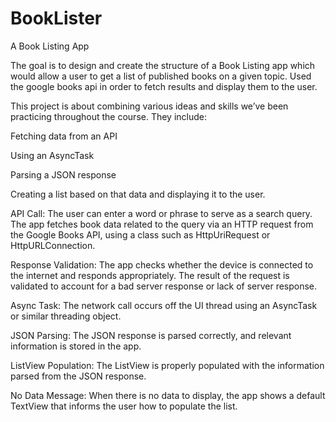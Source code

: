 # BookLister
A Book Listing App

The goal is to design and create the structure of a Book Listing app which would allow a user to get a list of published books on a 
given topic. Used the google books api in order to fetch results and display them to the user.

This project is about combining various ideas and skills we’ve been practicing throughout the course. They include:

Fetching data from an API

Using an AsyncTask

Parsing a JSON response

Creating a list based on that data and displaying it to the user.

API Call: The user can enter a word or phrase to serve as a search query. The app fetches book data related to the query via an HTTP request from the Google Books API, using a class such as HttpUriRequest or HttpURLConnection.

Response Validation: The app checks whether the device is connected to the internet and responds appropriately. The result of the request is validated to account for a bad server response or lack of server response.

Async Task: The network call occurs off the UI thread using an AsyncTask or similar threading object.

JSON Parsing: The JSON response is parsed correctly, and relevant information is stored in the app.

ListView Population: The ListView is properly populated with the information parsed from the JSON response.

No Data Message: When there is no data to display, the app shows a default TextView that informs the user how to populate the list.
